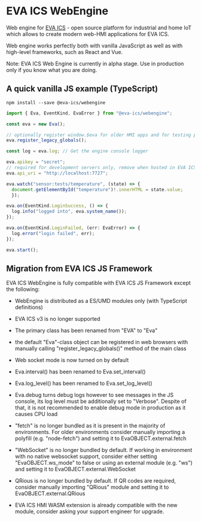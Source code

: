 # EVA ICS WebEngine

Web engine for [EVA ICS](https://www.bohemia-automation.com/software/eva4/) -
open source platform for industrial and home IoT which allows to create modern
web-HMI applications for EVA ICS.

Web engine works perfectly both with vanilla JavaScript as well as with
high-level frameworks, such as React and Vue.

Note: EVA ICS Web Engine is currently in alpha stage. Use in production only if
you know what you are doing.

## A quick vanilla JS example (TypeScript)

```shell
npm install --save @eva-ics/webengine
```

```typescript
import { Eva, EventKind, EvaError } from "@eva-ics/webengine";

const eva = new Eva();

// optionally register window.$eva for older HMI apps and for testing purposes
eva.register_legacy_globals();

const log = eva.log; // Get the engine console logger

eva.apikey = "secret";
// required for development servers only, remove when hosted in EVA ICS HMI
eva.api_uri = "http://localhost:7727";

eva.watch("sensor:tests/temperature", (state) => {
  document.getElementById("temperature")!.innerHTML = state.value;
  });

eva.on(EventKind.LoginSuccess, () => {
  log.info("logged into", eva.system_name());
});

eva.on(EventKind.LoginFailed, (err: EvaError) => {
  log.error("login failed", err);
});

eva.start();
```

## Migration from EVA ICS JS Framework

EVA ICS WebEngine is fully compatible with EVA ICS JS Framework except the
following:

* WebEngine is distributed as a ES/UMD modules only (with TypeScript
definitions)

* EVA ICS v3 is no longer supported

* The primary class has been renamed from "EVA" to "Eva"

* the default "Eva"-class object can be registered in web browsers with
manually calling "register\_legacy\_globals()" method of the main class

* Web socket mode is now turned on by default

* Eva.interval() has been renamed to Eva.set\_interval()

* Eva.log\_level() has been renamed to Eva.set\_log\_level()

* Eva.debug turns debug logs however to see messages in the JS console, its
log level must be additionally set to "Verbose". Despite of that, it is not
recommended to enable debug mode in production as it causes CPU load

* "fetch" is no longer bundled as it is present in the majority of
environments. For older environments consider manually importing a polyfill
(e.g. "node-fetch") and setting it to EvaOBJECT.external.fetch

* "WebSocket" is no longer bundled by default. If working in environment with
no native websocket support, consider either setting "EvaOBJECT.ws\_mode" to
false or using an external module (e.g. "ws") and setting it to
EvaOBJECT.external.WebSocket

* QRious is no longer bundled by default. If QR codes are required, consider
manually importing "QRious" module and setting it to EvaOBJECT.external.QRious

* EVA ICS HMI WASM extension is already compatible with the new module,
consider asking your support engineer for upgrade.
